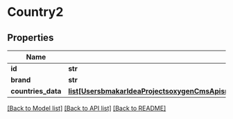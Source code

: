 # Country2

## Properties
Name | Type | Description | Notes
------------ | ------------- | ------------- | -------------
**id** | **str** |  | [optional] 
**brand** | **str** |  | [optional] 
**countries_data** | [**list[UsersbmakarIdeaProjectsoxygenCmsApisrcmainresourcesstaticprivatecomponentscountriesDatumYamlCountriesDatum]**](UsersbmakarIdeaProjectsoxygenCmsApisrcmainresourcesstaticprivatecomponentscountriesDatumYamlCountriesDatum.md) |  | [optional] 

[[Back to Model list]](../README.md#documentation-for-models) [[Back to API list]](../README.md#documentation-for-api-endpoints) [[Back to README]](../README.md)

